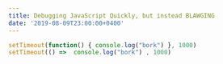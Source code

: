 ```yaml
---
title: Debugging JavaScript Quickly, but instead BLAWGING
date: '2019-08-09T23:00:00+0400'
---
```


```js js-live
setTimeout(function() { console.log("bork") }, 1000)
setTimeout(() =>  console.log("bork") , 1000)
```